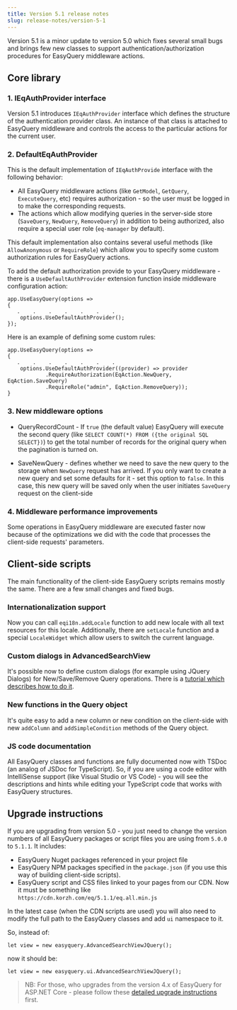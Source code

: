 ```yaml
---
title: Version 5.1 release notes
slug: release-notes/version-5-1
---
```



Version 5.1 is a minor update to version 5.0 which fixes several small bugs and brings few new classes to support authentication/authorization procedures for EasyQuery middleware actions.

## Core library

### 1. IEqAuthProvider interface

Version 5.1 introduces `IEqAuthProvider` interface which defines the structure of the authentication provider class. An instance of that class is attached to EasyQuery middleware and controls the access to the particular actions for the current user.


### 2. DefaultEqAuthProvider

This is the default implementation of `IEqAuthProvide` interface with the following behavior:
 
  - All EasyQuery middleware actions (like `GetModel`, `GetQuery`, `ExecuteQuery`, etc) requires authorization - so the user must be logged in to make the corresponding requests.
  - The actions which allow modifying queries in the server-side store (`SaveQuery`, `NewQuery`, `RemoveQuery`) in addition to being authorized, also require a special user role (`eq-manager` by default).

This default implementation also contains several useful methods (like `AllowAnonymous` or `RequireRole`) which allow you to specify some custom authorization rules for EasyQuery actions.

To add the default authorization provide to your EasyQuery middleware - there is a `UseDefaultAuthProvider` extension function inside middleware configuration action:

```
app.UseEasyQuery(options =>
{
   .    .    .    .    .    .    .
	options.UseDefaultAuthProvider();
});
```

Here is an example of defining some custom rules: 

```
app.UseEasyQuery(options =>
{
   .    .    .    .    .    .    .
	options.UseDefaultAuthProvider((provider) => provider
			.RequireAuthorization(EqAction.NewQuery, EqAction.SaveQuery)   
			.RequireRole("admin", EqAction.RemoveQuery));
}
```

### 3. New middleware options 

 - QueryRecordCount - If `true` (the default value) EasyQuery will execute the second query (like `SELECT COUNT(*) FROM ({the original SQL SELECT})`) to get the total number of records for the original query when the pagination is turned on.
  
 - SaveNewQuery - defines whether we need to save the new query to the storage when `NewQuery` request has arrived. If you only want to create a new query and set some defaults for it - set this option to `false`. In this case, this new query will be saved only when the user initiates `SaveQuery` request on the client-side


### 4. Middleware performance improvements

Some operations in EasyQuery middleware are executed faster now because of the optimizations we did with the code that processes the client-side requests' parameters.

## Client-side scripts

The main functionality of the client-side EasyQuery scripts remains mostly the same. There are a few small changes and fixed bugs.

### Internationalization support

Now you can call `eqi18n.addLocale` function to add new locale with all text resources for this locale. Additionally, there are `setLocale` function and a special `LocaleWidget` which allow users to switch the current language.

### Custom dialogs in AdvancedSearchView

It's possible now to define custom dialogs (for example using JQuery Dialogs) for New/Save/Remove Query operations. There is a [tutorial which describes how to do it](//$aid/eqdn-b92d75upbfl1).

### New functions in the Query object

It's quite easy to add a new column or new condition on the client-side with new `addColumn` and `addSimpleCondition` methods of the Query object. 

### JS code documentation

All EasyQuery classes and functions are fully documented now with TSDoc (an analog of JSDoc for TypeScript). 
So, if you are using a code editor with IntelliSense support (like Visual Studio or VS Code) - you will see the descriptions and hints while editing your TypeScript code that works with EasyQuery structures.  


## Upgrade instructions

If you are upgrading from version 5.0 - you just need to change the version numbers of all EasyQuery packages or script files you are using from `5.0.0` to `5.1.1`. It includes:
 
 -  EasyQuery Nuget packages referenced in your project file
 -  EasyQuery NPM packages specified in the `package.json` (if you use this way of building client-side scripts). 
 -  EasyQuery script and CSS files linked to your pages from our CDN. Now it must be something like `https://cdn.korzh.com/eq/5.1.1/eq.all.min.js`

In the latest case (when the CDN scripts are used) you will also need to modify the full path to the EasyQuery classes and add `ui` namespace to it.

So, instead of:

```
let view = new easyquery.AdvancedSearchViewJQuery();
```

now it should be:
```
let view = new easyquery.ui.AdvancedSearchViewJQuery();
```

> NB: For those, who upgrades from the version  4.x of EasyQuery for ASP.NET Core - please follow these [detailed upgrade instructions](//$aid/eqdn-392015dbujj7) first.